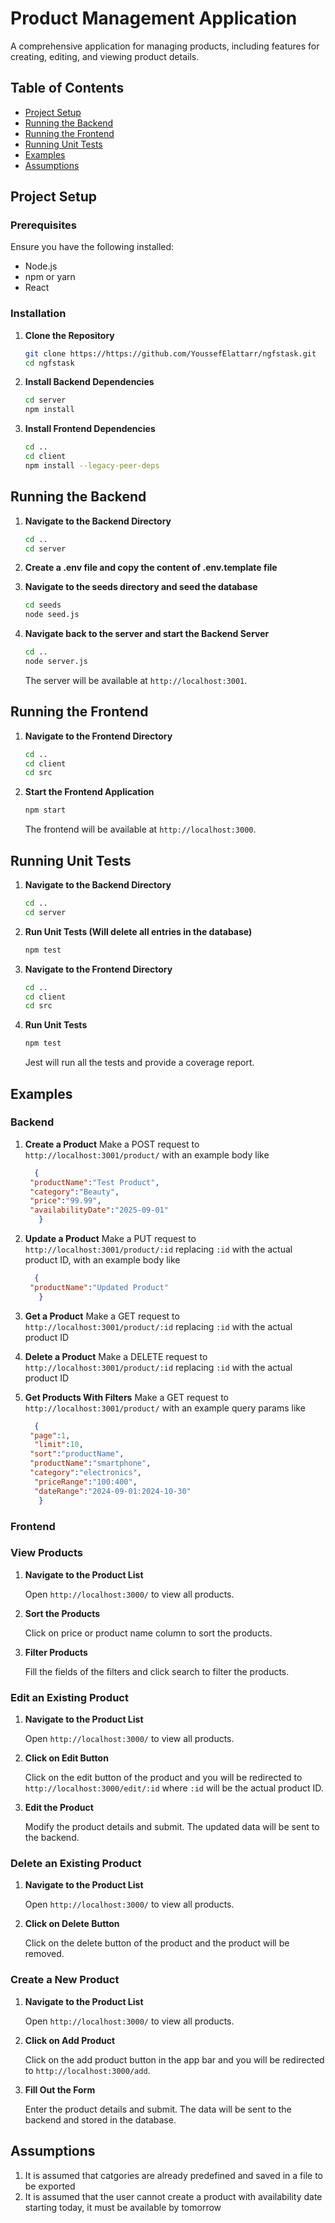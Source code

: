 # Product Management Application

A comprehensive application for managing products, including features for creating, editing, and viewing product details.

## Table of Contents

- [Project Setup](#project-setup)
- [Running the Backend](#running-the-backend)
- [Running the Frontend](#running-the-frontend)
- [Running Unit Tests](#running-unit-tests)
- [Examples](#examples)
- [Assumptions](#assumptions)

## Project Setup

### Prerequisites

Ensure you have the following installed:
- Node.js
- npm or yarn
- React

### Installation

1. **Clone the Repository**

    ```bash
    git clone https://https://github.com/YoussefElattarr/ngfstask.git
    cd ngfstask
    ```

2. **Install Backend Dependencies**

    ```bash
    cd server
    npm install
    ```

3. **Install Frontend Dependencies**

    ```bash
    cd ..
    cd client
    npm install --legacy-peer-deps
    ```

## Running the Backend

1. **Navigate to the Backend Directory**

    ```bash
    cd ..
    cd server
    ```
    
2. **Create a .env file and copy the content of .env.template file**

3. **Navigate to the seeds directory and seed the database**

   ```bash
   cd seeds
   node seed.js
   ```

5. **Navigate back to the server and start the Backend Server**

    ```bash
    cd ..
    node server.js
    ```

    The server will be available at `http://localhost:3001`.

## Running the Frontend

1. **Navigate to the Frontend Directory**

    ```bash
    cd ..
    cd client
    cd src
    ```

2. **Start the Frontend Application**

    ```bash
    npm start
    ```

    The frontend will be available at `http://localhost:3000`.

## Running Unit Tests

1. **Navigate to the Backend Directory**

    ```bash
    cd ..
    cd server
    ```

2. **Run Unit Tests (Will delete all entries in the database)**

    ```bash
    npm test
    ```

1. **Navigate to the Frontend Directory**

    ```bash
    cd ..
    cd client
    cd src
    ```

2. **Run Unit Tests**

    ```bash
    npm test
    ```

    Jest will run all the tests and provide a coverage report.


## Examples
### Backend
1. **Create a Product**
   Make a POST request to `http://localhost:3001/product/` with an example body like
   
   ```json
     {
    "productName":"Test Product",
    "category":"Beauty",
    "price":"99.99",
    "availabilityDate":"2025-09-01"
      }
   ```
2. **Update a Product**
   Make a PUT request to `http://localhost:3001/product/:id` replacing `:id` with the actual product ID, with an example body like
   
   ```json
     {
    "productName":"Updated Product"
      }
   ```
3. **Get a Product**
   Make a GET request to `http://localhost:3001/product/:id` replacing `:id` with the actual product ID
4. **Delete a Product**
   Make a DELETE request to `http://localhost:3001/product/:id` replacing `:id` with the actual product ID
5. **Get Products With Filters**
   Make a GET request to `http://localhost:3001/product/` with an example query params like
   
   ```json
     {
    "page":1,
     "limit":10,
    "sort":"productName",
    "productName":"smartphone",
    "category":"electronics",
     "priceRange":"100:400",
     "dateRange":"2024-09-01:2024-10-30"
      }
   ```
### Frontend

### View Products

1. **Navigate to the Product List**

    Open `http://localhost:3000/` to view all products.

2. **Sort the Products**

    Click on price or product name column to sort the products.
   
3. **Filter Products**

     Fill the fields of the filters and click search to filter the products.

### Edit an Existing Product

1. **Navigate to the Product List**

    Open `http://localhost:3000/` to view all products.
   
2. **Click on Edit Button**
   
   Click on the edit button of the product and you will be redirected to `http://localhost:3000/edit/:id` where `:id` will be the actual product ID.  

3. **Edit the Product**

    Modify the product details and submit. The updated data will be sent to the backend.

### Delete an Existing Product

1. **Navigate to the Product List**

    Open `http://localhost:3000/` to view all products.
   
2. **Click on Delete Button**
   
   Click on the delete button of the product and the product will be removed.
   
### Create a New Product

1. **Navigate to the Product List**

    Open `http://localhost:3000/` to view all products.

2. **Click on Add Product**
   
   Click on the add product button in the app bar and you will be redirected to `http://localhost:3000/add`.
   
3. **Fill Out the Form**

    Enter the product details and submit. The data will be sent to the backend and stored in the database.


## Assumptions

1. It is assumed that catgories are already predefined and saved in a file to be exported
2. It is assumed that the user cannot create a product with availability date starting today, it must be available by tomorrow

